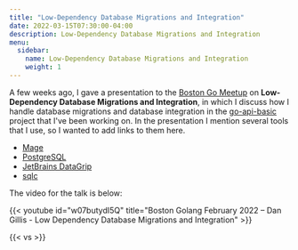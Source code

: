 ```yaml
---
title: "Low-Dependency Database Migrations and Integration"
date: 2022-03-15T07:30:00-04:00
description: Low-Dependency Database Migrations and Integration
menu:
  sidebar:
    name: Low-Dependency Database Migrations and Integration
    weight: 1
---
```


A few weeks ago, I gave a presentation to the [Boston Go Meetup](https://www.meetup.com/bostongo/) on **Low-Dependency Database Migrations and Integration**, in which I discuss how I handle database migrations and database integration in the [go-api-basic](https://github.com/gilcrest/go-api-basic) project that I've been working on. In the presentation I mention several tools that I use, so I wanted to add links to them here.

- [Mage](https://magefile.org/)
- [PostgreSQL](https://www.postgresql.org/)
- [JetBrains DataGrip](https://www.jetbrains.com/datagrip/)
- [sqlc](https://sqlc.dev/)

The video for the talk is below:

{{< youtube id="w07butydI5Q" title="Boston Golang February 2022 – Dan Gillis - Low Dependency Database Migrations and Integration" >}}

{{< vs >}}
